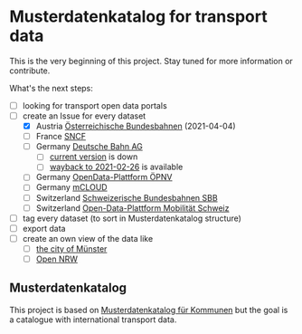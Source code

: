 # Musterdatenkatalog for transport data

This is the very beginning of this project. Stay tuned for more information or contribute.

What's the next steps:
- [ ] looking for transport open data portals
- [ ] create an Issue for every dataset
  - [X] Austria [Österreichische Bundesbahnen](https://data.oebb.at/) (2021-04-04)
  - [ ] France [SNCF](https://ressources.data.sncf.com/pages/accueil/)
  - [ ] Germany [Deutsche Bahn AG](https://data.deutschebahn.com/)
    - [ ] [current version](https://data.deutschebahn.com/dataset?groups=datasets) is down
    - [ ] [wayback to 2021-02-26](https://web.archive.org/web/20210226121653/https://data.deutschebahn.com/dataset?groups=datasets) is available
  - [ ] Germany [OpenData-Plattform ÖPNV](https://www.opendata-oepnv.de/)
  - [ ] Germany [mCLOUD](https://www.mcloud.de/web/guest/suche/-/results/filter/latest/categories%3Arailway/0)
  - [ ] Switzerland [Schweizerische Bundesbahnen SBB](https://data.sbb.ch/)
  - [ ] Switzerland [Open-Data-Plattform Mobilität Schweiz](https://opentransportdata.swiss/de/)
- [ ] tag every dataset (to sort in Musterdatenkatalog structure)
- [ ] export data
- [ ] create an own view of the data like
  - [ ]  [the city of Münster](https://github.com/od-ms/musterdatenkatalog)
  - [ ]  [Open NRW](https://mqa-open.nrw.de/mqa-service/dashboard.html)

## Musterdatenkatalog

This project is based on [Musterdatenkatalog für Kommunen](https://www.bertelsmann-stiftung.de/de/unsere-projekte/smart-country/musterdatenkatalog) but the goal is a catalogue with international transport data.
